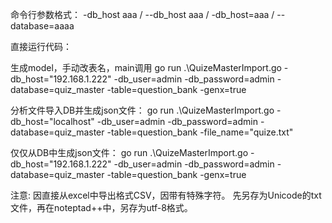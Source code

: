 

命令行参数格式：
-db_host aaa / --db_host aaa / -db_host=aaa / --database=aaaa



直接运行代码：

生成model，手动改表名，main调用
go run .\QuizeMasterImport.go -db_host="192.168.1.222" -db_user=admin -db_password=admin -database=quiz_master -table=question_bank -genx=true

分析文件导入DB并生成json文件：
go run .\QuizeMasterImport.go -db_host="localhost" -db_user=admin -db_password=admin -database=quiz_master -table=question_bank -file_name="quize.txt"


仅仅从DB中生成json文件：
go run .\QuizeMasterImport.go -db_host="192.168.1.222" -db_user=admin -db_password=admin -database=quiz_master -table=question_bank -genx=true

注意:
因直接从excel中导出格式CSV，因带有特殊字符。
先另存为Unicode的txt文件，再在noteptad++中，另存为utf-8格式。